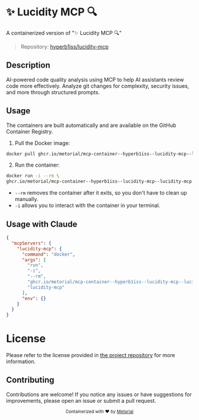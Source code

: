 
# ✨ Lucidity MCP 🔍

A containerized version of "✨ Lucidity MCP 🔍"

> Repository: [hyperb1iss/lucidity-mcp](https://github.com/hyperb1iss/lucidity-mcp)

## Description

AI-powered code quality analysis using MCP to help AI assistants review code more effectively. Analyze git changes for complexity, security issues, and more through structured prompts.


## Usage

The containers are built automatically and are available on the GitHub Container Registry.

1. Pull the Docker image:

```bash
docker pull ghcr.io/metorial/mcp-container--hyperb1iss--lucidity-mcp--lucidity-mcp
```

2. Run the container:

```bash
docker run -i --rm \ 
ghcr.io/metorial/mcp-container--hyperb1iss--lucidity-mcp--lucidity-mcp  "lucidity-mcp"
```

- `--rm` removes the container after it exits, so you don't have to clean up manually.
- `-i` allows you to interact with the container in your terminal.




## Usage with Claude

```json
{
  "mcpServers": {
    "lucidity-mcp": {
      "command": "docker",
      "args": [
        "run",
        "-i",
        "--rm",
        "ghcr.io/metorial/mcp-container--hyperb1iss--lucidity-mcp--lucidity-mcp",
        "lucidity-mcp"
      ],
      "env": {}
    }
  }
}
```

# License

Please refer to the license provided in [the project repository](https://github.com/hyperb1iss/lucidity-mcp) for more information.

## Contributing

Contributions are welcome! If you notice any issues or have suggestions for improvements, please open an issue or submit a pull request.

<div align="center">
  <sub>Containerized with ❤️ by <a href="https://metorial.com">Metorial</a></sub>
</div>
  